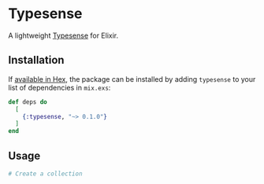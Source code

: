 # Typesense

<!-- MDOC !-->

A lightweight [Typesense](https://typesense.org) for Elixir.

## Installation

If [available in Hex](https://hex.pm/docs/publish), the package can be installed
by adding `typesense` to your list of dependencies in `mix.exs`:

```elixir
def deps do
  [
    {:typesense, "~> 0.1.0"}
  ]
end
```

## Usage

```elixir
# Create a collection

```
